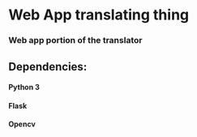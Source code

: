 # Web App translating thing

### Web app portion of the translator

## Dependencies:
#### Python 3
#### Flask
#### Opencv

